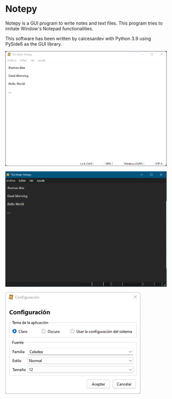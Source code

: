 # Notepy
Notepy is a GUI program to write notes and text files. This program tries to imitate Window's Notepad functionalities. 

This software has been written by caicesardev with Python 3.9 using PySide6 as the GUI library.

![plot](./res/images/notepy-screenshot-1.png)

![plot](./res/images/notepy-screenshot-3.png)

![plot](./res/images/notepy-screenshot-2.png)
